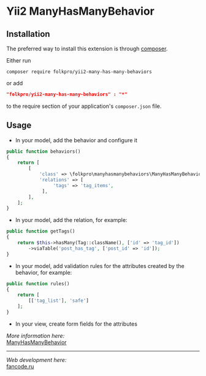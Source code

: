 Yii2 ManyHasManyBehavior
===========================

Installation
------------
The preferred way to install this extension is through [composer](http://getcomposer.org/download/).

Either run

```
composer require folkpro/yii2-many-has-many-behaviors
```

or add

```json
"folkpro/yii2-many-has-many-behaviors" : "*"
```

to the require section of your application's `composer.json` file.

Usage
-----

* In your model, add the behavior and configure it

```php
public function behaviors()
{
    return [
        [
            'class' => \folkpro\manyhasmanybehaviors\ManyHasManyBehavior::className(),
            'relations' => [
                 'tags' => 'tag_items',                  
             ],
        ],
    ];
}
```

* In your model, add the relation, for example:

```php
public function getTags()
{
    return $this->hasMany(Tag::className(), ['id' => 'tag_id'])
        ->viaTable('post_has_tag', ['post_id' => 'id']);
}
```

* In your model, add validation rules for the attributes created by the behavior, for example:

```php
public function rules()
{
    return [
        [['tag_list'], 'safe']
    ];
}
```

* In your view, create form fields for the attributes

<i>More information here:</i>  
[ManyHasManyBehavior](http://fancode.ru/post/yii2-behaviors-many-to-many "Поведение Yii2 Behaviors для сохранения связанных данных «многие ко многим»")

***

<i>Web development here:</i>  
[fancode.ru](http://fancode.ru)